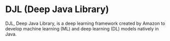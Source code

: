 # DJL (Deep Java Library)

DJL, Deep Java Library, is a deep learning framework created by Amazon to develop machine learning (ML) and deep learning (DL) models natively in Java. 
